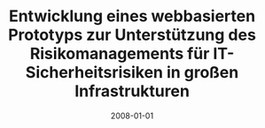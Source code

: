 ---
abstract: ''
authors:
- Stephan Muri
date: '2008-01-01'
featured: false
links:
- name: Publik
  url: https://publik.tuwien.ac.at/showentry.php?ID=172105&lang=2
publication_types:
- '7'
publishDate: '2008-01-01'
title: Entwicklung eines webbasierten Prototyps zur Unterstützung des Risikomanagements
  für IT-Sicherheitsrisiken in großen Infrastrukturen
url_pdf: ''
---